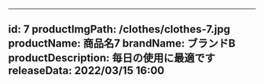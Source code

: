
---
id: 7
productImgPath: /clothes/clothes-7.jpg
productName: 商品名7
brandName: ブランドB
productDescription: 毎日の使用に最適です
releaseData: 2022/03/15 16:00
---
  